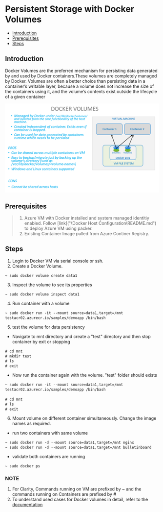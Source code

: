 # Persistent Storage with Docker Volumes

- [Introduction](#Introduction)
- [Prerequisites](#Prerequisites)
- [Steps](#Steps)



## Introduction

Docker Volumes are the preferred mechanism for persisting data generated by and used by Docker containers.These volumes are completely managed by Docker. Volumes are often a better choice than persisting data in a container’s writable layer, because a volume does not increase the size of the containers using it, and the volume’s contents exist outside the lifecycle of a given container

![v](/persistentstorage/dockervolumes/dockervolumes.PNG)

## Prerequisites

> 1. Azure VM with Docker installed and system managed identitiy enabled. Follow [link]("\Docker Host Configuration\README.md") to deploy Azure VM using packer.
> 2. Existing Container Image pulled from Azure Continer Registry.

## Steps
1. Login to Docker VM via serial console or ssh.
2. Create a Docker Volume.
```
~ sudo docker volume create data1
```
3. Inspect the volume to see its properties
```
~ sudo docker volume inspect data1
```

4. Run container with a volume
```
~ sudo docker run -it --mount source=data1,target=/mnt testacr02.azurecr.io/samples/demoapp /bin/bash
```

5. test the volume for data persistency

- Navigate to mnt directory and create a "test" directory and then stop container by exit or stopping
```
# cd mnt
# mkdir test
# ls
# exit
```
- Now run the container again with the volume. "test" folder should exists

```
~ sudo docker run -it --mount source=data1,target=/mnt testacr02.azurecr.io/samples/demoapp /bin/bash

# cd mnt
# ls
# exit

```

6. Mount volume on different container simultaneously. Change the image names as required.

- run two containers with same volume
```
~ sudo docker run -d --mount source=data1,target=/mnt nginx
~ sudo docker run -d --mount source=data1,target=/mnt bulletinboard
```
- validate both containers are running
```
~ sudo docker ps
```

### NOTE
1. For Clarity, Commands running on VM are prefixed by ~ and the commands running on Containers are prefixed by #
2. To understand used cases for Docker volumes in detail, refer to the [documentation](https://docs.docker.com/storage/)